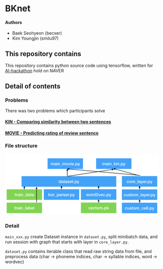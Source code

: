 # BKnet

#### Authors

* Baek Seohyeon (becxer)
* Kim Youngjin (smilu97)

## This repository contains

This repository contains python source code using tensorflow, written for [AI-hackathon](tutorial/tutorial.md) hold on NAVER

## Detail of contents

### Problems

There was two problems which participants solve

#### [KIN - Comparing similarity between two sentences](tutorial/kin.md)

#### [MOVIE - Predicting rating of review sentence](tutorial/movie.md)

### File structure

![depgraph](statics/depgraph.png)

### Detail

`main_xxx.py` create Dataset instance in `dataset.py`, split minibatch data, and run session with graph that starts with layer in `core_layer.py`.

`dataset.py` contains iterable class that read raw string data from file, and preprocess data (char -> phoneme indices, char -> syllable indices, word -> wordvec)